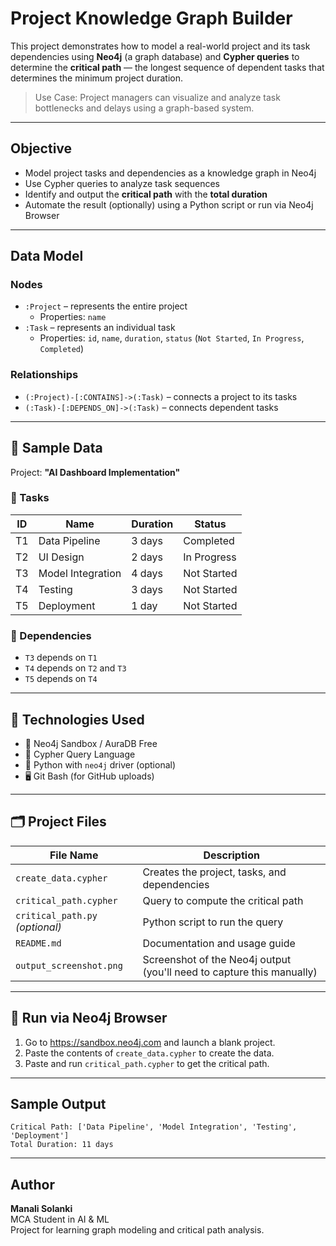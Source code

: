 #  Project Knowledge Graph Builder

This project demonstrates how to model a real-world project and its task dependencies using **Neo4j** (a graph database) and **Cypher queries** to determine the **critical path** — the longest sequence of dependent tasks that determines the minimum project duration.

>  Use Case: Project managers can visualize and analyze task bottlenecks and delays using a graph-based system.

---

##  Objective

- Model project tasks and dependencies as a knowledge graph in Neo4j
- Use Cypher queries to analyze task sequences
- Identify and output the **critical path** with the **total duration**
- Automate the result (optionally) using a Python script or run via Neo4j Browser

---

##  Data Model

###  Nodes
- `:Project` – represents the entire project
  - Properties: `name`
- `:Task` – represents an individual task
  - Properties: `id`, `name`, `duration`, `status` (`Not Started`, `In Progress`, `Completed`)

###  Relationships
- `(:Project)-[:CONTAINS]->(:Task)` – connects a project to its tasks
- `(:Task)-[:DEPENDS_ON]->(:Task)` – connects dependent tasks

---

## 📘 Sample Data

Project: **"AI Dashboard Implementation"**

### 🔨 Tasks

| ID  | Name              | Duration | Status       |
|-----|-------------------|----------|--------------|
| T1  | Data Pipeline      | 3 days   | Completed    |
| T2  | UI Design          | 2 days   | In Progress  |
| T3  | Model Integration  | 4 days   | Not Started  |
| T4  | Testing            | 3 days   | Not Started  |
| T5  | Deployment         | 1 day    | Not Started  |

### 🔄 Dependencies

- `T3` depends on `T1`
- `T4` depends on `T2` and `T3`
- `T5` depends on `T4`

---

## 🔧 Technologies Used

- 🧠 Neo4j Sandbox / AuraDB Free
- 💬 Cypher Query Language
- 🐍 Python with `neo4j` driver (optional)
- 🖥️ Git Bash (for GitHub uploads)

---

## 🗂 Project Files

| File Name | Description |
|-----------|-------------|
| `create_data.cypher` | Creates the project, tasks, and dependencies |
| `critical_path.cypher` | Query to compute the critical path |
| `critical_path.py` *(optional)* | Python script to run the query |
| `README.md` | Documentation and usage guide |
| `output_screenshot.png` | Screenshot of the Neo4j output (you'll need to capture this manually) |

---

## 📐 Run via Neo4j Browser

1. Go to https://sandbox.neo4j.com and launch a blank project.
2. Paste the contents of `create_data.cypher` to create the data.
3. Paste and run `critical_path.cypher` to get the critical path.

---

##  Sample Output

```
Critical Path: ['Data Pipeline', 'Model Integration', 'Testing', 'Deployment']
Total Duration: 11 days
```

---

## Author

**Manali Solanki**  
MCA Student in AI & ML  
Project for learning graph modeling and critical path analysis.
